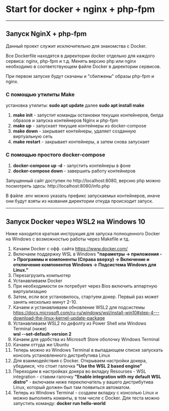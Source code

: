 # Start for docker + nginx + php-fpm


---
Запуск NginX + php-fpm
---

Данный проект служит исключительно для знакомства с Docker.

Все Dockerfile находятся в директории docker отдельно для каждого сервиса: nginx, php-fpm и т.д.
Менять версию php или nginx необходимо в соответствующем файле Docker в директории сервисов.

При первом запуске будут скачаны и "сбилжены" образы php-fpm и nginx.

### С помощью утилиты Make  
установка утилиты: **sudo apt update** далее **sudo apt install make**

1. **make init** - запустит команды остановки текущих контейнеров, билда образов и запуска контейнеров Nginx и php-fpm
2. **make up** - запускает текущие контейнеры из docker-compose
3. **make down** - закрывает контейнеры, удаляет созданную виртуальную сеть
4. **make restart** - закрывает контейнеры, а затем снова запускает

### С помощью простого docker-compose

1. **docker-compose up -d** - запустить контейнеры в фоне
2. **docker-compose down** - завершить работу контейнеров

Запущенный сайт доступен по http://localhost:8080, версию php можно посмотреть здесь: http://localhost:8080/info.php

В файле .env можно указать префикс запускаемых контейнеров, иначе они будут взяты из названия директории откуда происходит запуск.


---
Запуск Docker через WSL2 на Windows 10
---

Ниже находится краткая инструкция для запуска полноценного Docker на Windows с возможностью работы через Makefile и тд.

1) Качаем Docker с офф. сайта https://www.docker.com/
2) Включаем поддержку WSL в Windows **"параметры -> приложения -> Программы и компоненты (Справа вверху) -> Включение и отключение компонентов Windows -> Подсистема Windows для Linux."**
3) Перезагрузить компьютер
4) Устанавливаем Docker
5) При необходимости он потребует через Bios включить аппартную виртуализацию
6) Затем, если все установилось, стартуем докер. Первый раз может занять несколько минут 2-10.
7) Качаем и устанавливаем обновление WSL2 для подсистемы
   https://docs.microsoft.com/ru-ru/windows/wsl/install-win10#step-4---download-the-linux-kernel-update-package
8) Устанавливаем WSL2 по дефолту из Power Shell или Windows Terminal (ниже)     
   **wsl --set-default-version 2**
8) Качаем для удобства из Microsoft Store оболочку Windows Terminal
9) Качаем оттуда же Ubuntu
10) Теперь можно из Windows Terminal в выпадающем списке запускать консоль установленного дистрибутива Linux
11) Для взаимодействия с Docker. Открываем настройки докера, убедимся, что стоит галочка **"Use the WSL 2 based engine"**
12) Переходим в настройках докера во вкладку Resourses - WSL integration - ставим галочку **"Enable integration with my default WSL distro"** -
    включаем ниже переключатель у вашего дистрибутива Linux, который должен был там появиться автоматом.
13) Теперь из Windows Terminal - создаем вкладку с консолью Linux и можно выполнять команты, в том числе с Docker.
    Для теста можно запустить команду: **docker run hello-world**


